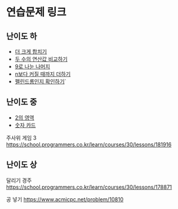 # 연습문제 링크

## 난이도 하
- [더 크게 합치기](../programmers/Solution181939.java)
- [두 수의 연산값 비교하기](../programmers/Solution181938.java)
- [9로 나눈 나머지](../programmers/Solution181914.java)
- [n보다 커질 때까지 더하기](../programmers/Solution181884.java)
- [펠린드롬인지 확인하기](../boj/Main10988.java)`

## 난이도 중
- [2의 영역](../programmers/Solution181894.java)
- [숫자 카드](../boj/Main10815.java)

주사위 게임 3
https://school.programmers.co.kr/learn/courses/30/lessons/181916

## 난이도 상
달리기 경주
https://school.programmers.co.kr/learn/courses/30/lessons/178871

공 넣기
https://www.acmicpc.net/problem/10810
